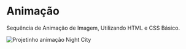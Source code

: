 # Animação
Sequência de Animação de Imagem, Utilizando HTML e CSS Básico.


![Projetinho animação Night City](https://user-images.githubusercontent.com/101275634/173207100-ff70cbf5-9229-4c26-8ed1-5012d34a0baf.jpeg)
